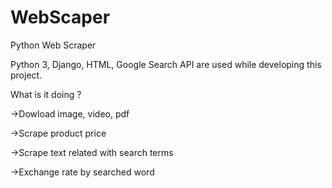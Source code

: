 # WebScaper
Python Web Scraper 

Python 3, Django, HTML, Google Search API are used while developing this project.

What is it doing ?

->Dowload image, video, pdf

->Scrape product price

->Scrape text related with search terms

->Exchange rate by searched word 
